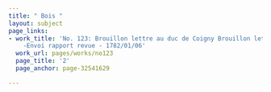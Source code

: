 ```yaml
---
title: " Bois "
layout: subject
page_links:
- work_title: 'No. 123: Brouillon lettre au duc de Coigny Brouillon lettre à Gribeauval
    -Envoi rapport revue - 1782/01/06'
  work_url: pages/works/no123
  page_title: '2'
  page_anchor: page-32541629

---
```

